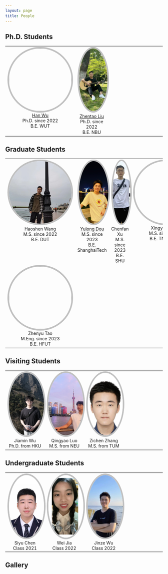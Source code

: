 ```yaml
---
layout: page
title: People
---
```


<style>
    .rounded-image {
        width: 200px;
        height: 200px;
        border-radius: 50%;
        border: 5px solid rgb(192, 192, 192);
        object-fit: cover; 
        object-position: center;
    }

    
    @media (max-width: 600px) {
        .rounded-image {
            width: 100px;  
            height: 100px;  
            border-radius: 50%;
            border: 3px solid rgb(192, 192, 192);  
            object-fit: cover;
            object-position: center;
        }
    }

    table {
        width: 100%;
        table-layout: fixed;
        border-collapse: collapse; 
    }

    td {
        width: 25%;
        text-align: center;
        vertical-align: top;
        border: none;
    }
</style>


## Ph.D. Students

<html>
    <table class="people" id="students">
        <tr>
            <td>
                <img src="/assets/img/people/HanWu.png" class="rounded-image"><br>
                <a href="http://hanwu.website/">Han Wu</a><br>
                Ph.D. since 2022<br>
                B.E. WUT
            </td>
            <td>
                <img src="/assets/img/people/ZhentaoLiu.jpg" class="rounded-image"><br>
                <a href="https://github.com/Zhentao-Liu/">Zhentao Liu</a><br>
                Ph.D. since 2022<br>
                B.E. NBU
            </td>
            <td>
                &nbsp;
            </td>
            <td>
                &nbsp;
            </td>
        </tr>
    </table>
</html>

## Graduate Students

<table class="people" id="students">
    <tr>
        <td>
            <img src="/assets/img/people/HaoshenWang.jpg" class="rounded-image"><br>
            Haoshen Wang<br>
            M.S. since 2022<br>
            B.E. DUT
        </td>
        <td>
            <img src="/assets/img/people/YulongDou.jpg" class="rounded-image"><br>
            <a href="https://douyl.github.io/">Yulong Dou</a><br>  
            M.S. since 2023<br>
            B.E. ShanghaiTech
        </td>
        <td>
            <img src="/assets/img/people/ChenfanXu.png" class="rounded-image"><br>
            Chenfan Xu<br>
            M.S. since 2023<br>
            B.E. SHU
        </td>
        <td>
            <img src="/assets/img/people/XingyueWang.jpg" class="rounded-image"><br>
            Xingyue Wang<br>
            M.S. since 2023<br>
            B.E. TMU & TJU
        </td>
    </tr>
    <tr>
        <td>
            <img src="/assets/img/people/ZhenyuTao.jpg" class="rounded-image"><br>
            Zhenyu Tao<br>
            M.Eng. since 2023<br>
            B.E. HFUT
        </td>
        <td>
                &nbsp;
            </td>
        <td>
                &nbsp;
            </td>
        <td>
            &nbsp;
        </td>
    </tr>
</table>



## Visiting Students
<html>
    <table class="people" id="students">
        <tr>
            <td>
                <img src="/assets/img/people/JiaminWu.png" class="rounded-image"><br>
                Jiamin Wu<br>
                Ph.D. from HKU
            </td>
            <td>
                <img src="/assets/img/people/QingyaoLuo.jpg" class="rounded-image"><br>
                Qingyao Luo<br>
                M.S. from NEU
            </td>
            <td>
                <img src="/assets/img/people/ZichenZhang.jpg" class="rounded-image"><br>
                Zichen Zhang<br>
                M.S. from TUM
            </td>
            <td>
                &nbsp;
            </td>
        </tr>
    </table>
</html>


## Undergraduate Students
<html>
    <table class="people" id="students">
        <tr>
        <td>
                <img src="/assets/img/people/SiyuChen.jpeg" class="rounded-image"><br>
                Siyu Chen<br>
                Class 2021<br>
            </td>
            <td>
                 <img src="/assets/img/people/WeiJia.png" class="rounded-image"><br>
                Wei Jia<br>
                Class 2022<br>
            </td>
            <td>
                <img src="/assets/img/people/JinzeWu.jpg" class="rounded-image"><br>
                Jinze Wu<br>
                Class 2022<br>
            </td>
            <td>
                &nbsp;
            </td>
        </tr>
    </table>
</html>


<!-- <h3>Gallery </h3> -->
## Gallery
<style>
    #slider {
        display: flex;
        justify-content: center;
    }
    #image-container {
        position: relative; 
        width: 100%;  
        padding-top: 56.25%; /* 16:9 Aspect Ratio */
        height: 0; /* Height is now controlled by padding */
        overflow: hidden; 
    }
    #image-container img {
        position: absolute; 
        top: 50%;
        left: 50%;
        transform: translate(-50%, -50%);
        max-width: 100%;
        max-height: 100%;
        object-fit: contain; 
        opacity: 0; 
        transition: opacity 0.5s ease-in-out;
    }
    #image-container img.active {
        opacity: 1; 
    }
</style>


<div id="slider">
    <div id="image-container">
        <img src="/assets/img/Gallery/20240328.jpg">
        <img src="/assets/img/Gallery/20230919_0.jpg">
        <img src="/assets/img/Gallery/20230617_2.jpg">
    </div>
    <script>
    var slider = document.getElementById("slider"); 
    var imageContainer = document.getElementById("image-container"); 
    var images = imageContainer.getElementsByTagName("img"); 
    var index = 0; 
    var speed = 3000; 
    function slide() { 
        images[index].classList.remove("active"); 
        index++; 
        if (index >= images.length) {
            index = 0; 
        }
        images[index].classList.add("active"); 
        setTimeout(slide, speed);
    }
    slide();  
    </script>
</div>



